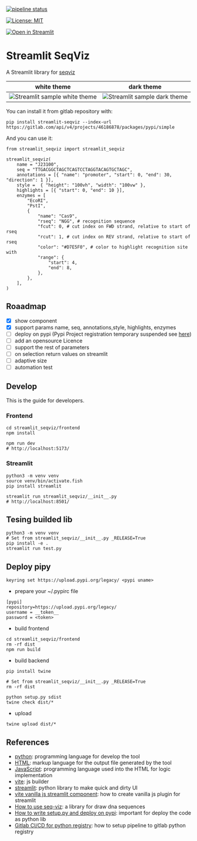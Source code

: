 [![pipeline status](https://gitlab.com/nicolalandro/streamlit-seqviz/badges/main/pipeline.svg)](https://gitlab.com/nicolalandro/streamlit-seqviz/-/commits/main) 

[![License: MIT](https://img.shields.io/badge/license-MIT-lightgray)](LICENSE) 

[![Open in Streamlit](https://huggingface.co/datasets/huggingface/badges/raw/refs%2Fpr%2F11/open-in-hf-spaces-md-dark.svg)](https://huggingface.co/spaces/z-uo/DNASequenceVisualization)

# Streamlit SeqViz
A Streamlit library for [seqviz](https://www.npmjs.com/package/seqviz)

|white theme | dark theme |
|------------|------------|
|![Streamlit sample white theme](imgs/white_screen.png)|![Streamlit sample dark theme](imgs/black_screen.png)|

You can install it from gitlab repository with:

```
pip install streamlit-seqviz --index-url https://gitlab.com/api/v4/projects/46186878/packages/pypi/simple
```

And you can use it:

```
from streamlit_seqviz import streamlit_seqviz

streamlit_seqviz(
    name = "J23100",
    seq = "TTGACGGCTAGCTCAGTCCTAGGTACAGTGCTAGC",
    annotations = [{ "name": "promoter", "start": 0, "end": 30, "direction": 1 }],
    style =  { "height": "100vh", "width": "100vw" },
    highlights = [{ "start": 0, "end": 10 }],
    enzymes = [
        "EcoRI",
        "PstI",
        {
            "name": "Cas9",
            "rseq": "NGG", # recognition sequence
            "fcut": 0, # cut index on FWD strand, relative to start of rseq
            "rcut": 1, # cut index on REV strand, relative to start of rseq
            "color": "#D7E5F0", # color to highlight recognition site with
            "range": {
                "start": 4,
                "end": 8,
            },
        },
    ],
)
```


## Roaadmap

* [x] show component
* [x] support params name, seq, annotations,style, highlights, enzymes
* [ ] deploy on pypi (Pypi Project registration temporary suspended see [here](https://status.python.org/incidents/qy2t9mjjcc7g))
* [ ] add an opensource Licence
* [ ] support the rest of parameters
* [ ] on selection return values on streamlit
* [ ] adaptive size
* [ ] automation test

## Develop
This is the guide for developers.

### Frontend
```
cd streamlit_seqviz/frontend
npm install

npm run dev
# http://localhost:5173/
```

### Streamlit
```
python3 -m venv venv
source venv/bin/activate.fish
pip install streamlit

streamlit run streamlit_seqviz/__init__.py
# http://localhost:8501/
```

## Tesing builded lib
```
python3 -m venv venv
# Set from streamlit_seqviz/__init__.py _RELEASE=True
pip install -e .
streamlit run test.py
```

## Deploy pipy
```
keyring set https://upload.pypi.org/legacy/ <pypi uname>
```

* prepare your ~/.pypirc file

```
[pypi]
repository=https://upload.pypi.org/legacy/
username = __token__
password = <token>
```

* build frontend

```
cd streamlit_seqviz/frontend
rm -rf dist
npm run build
```

* build backend

```
pip install twine

# Set from streamlit_seqviz/__init__.py _RELEASE=True
rm -rf dist

python setup.py sdist
twine check dist/*
```

* upload

```
twine upload dist/*
```

## References
* [python](https://www.python.org/): programming language for develop the tool
* [HTML](https://www.w3schools.com/html/): markup language for the output file generated by the tool
* [JavaScript](https://www.w3schools.com/js/): programming language used into the HTML for logic implementation 
* [vite](https://vitejs.dev/): js builder
* [streamlit](https://streamlit.io/): python library to make quick and dirty UI
* [vite vanilla js streamlit component](https://dev.to/aisone/streamlit-custom-components-vite-vanilla-js-40hl): how to create vanilla js plugin for streamlit
* [How to use seq-viz](https://medium.com/lattice-automation/visualize-your-dna-sequences-with-seqviz-b1d945eb9684): a library for draw dna sequences
* [How to write setup.py and deploy on pypi](https://medium.com/@joel.barmettler/how-to-upload-your-python-package-to-pypi-65edc5fe9c56): important for deploy the code as python lib
* [Gitlab CI/CD for python registry](https://docs.gitlab.com/ee/user/packages/pypi_repository/): how to setup pipeline to gitlab python registry
